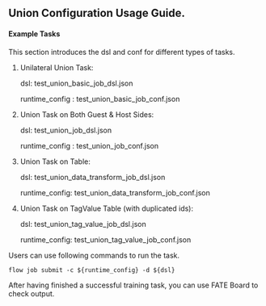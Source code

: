 ## Union Configuration Usage Guide.

#### Example Tasks

This section introduces the dsl and conf for different types of tasks.

1. Unilateral Union Task:

    dsl: test_union_basic_job_dsl.json

    runtime_config : test_union_basic_job_conf.json

2.  Union Task on Both Guest & Host Sides:

    dsl: test_union_job_dsl.json

    runtime_config : test_union_job_conf.json

3. Union Task on Table:

    dsl: test_union_data_transform_job_dsl.json
    
    runtime_config: test_union_data_transform_job_conf.json
    
4. Union Task on TagValue Table (with duplicated ids):
    
    dsl: test_union_tag_value_job_dsl.json
    
    runtime_config: test_union_tag_value_job_conf.json

Users can use following commands to run the task.

    flow job submit -c ${runtime_config} -d ${dsl}

After having finished a successful training task, you can use FATE Board to check output. 